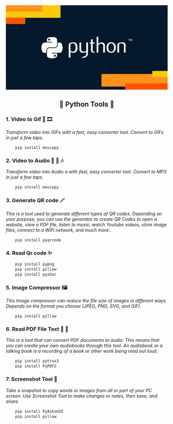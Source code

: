 <img src="img/python.gif" alt="Logo" width="100%" height="30%"/>
<h2 align="center">🎉 Python Tools 🎊</h2>

### 1. Video to Gif 🎥 🎞️
_Transform video into GIFs with a fast, easy converter tool. Convert to GIFs in just a few taps._

        pip install moviepy

### 2. Video to Audio 🎥 🎵 🎶
_Transform video into Audio a with fast, easy converter tool. Convert to MP3 in just a few taps._

        pip install moviepy


### 3. Generate QR code 🪄
_This is a tool used to generate different types of QR codes. Depending on your purpose, you can use the generator to create QR Codes to open a website, view a PDF file, listen to music, watch Youtube videos, store image files, connect to a WiFi network, and much more.._

        pip install pyqrcode

### 4. Read Qr code ✨

        pip install pypng
        pip install pillow
        pip install pyzbar

### 5. Image Compressor 🖼️
_This Image compressor can reduce the file size of images in different ways. Depends on the format you choose (JPEG, PNG, SVG, and GIF)._

        pip install pillow

### 6. Read PDF File Text 📖 📝
_This is a tool that can convert PDF documents to audio. This means that you can create your own audiobooks through this tool. An audiobook or a talking book is a recording of a book or other work being read out loud._

        pip install pyttsx3
        pip install PyPDF2

### 7. Screenshot Tool 📸
_Take a snapshot to copy words or images from all or part of your PC screen. Use Screenshot Tool to make changes or notes, then save, and share._

        pip install PyAutoGUI
        pip install pillow

